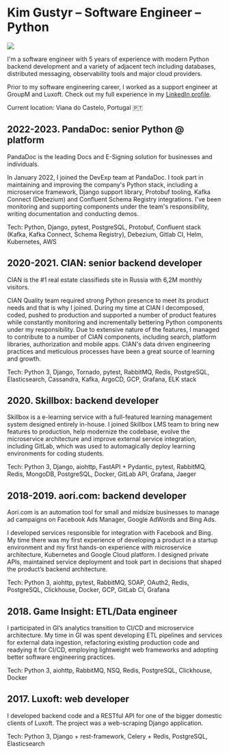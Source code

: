 # Kim Gustyr – Software Engineer – Python

![](<https://media.licdn.com/dms/image/C5603AQEGz4BD7D3XiQ/profile-displayphoto-shrink_400_400/0/1517602088616?e=1682553600&v=beta&t=nw1auRfz5-a1SuBlxHoeAUbCU_ImY18vsASELsLmxwo>)

I'm a software engineer with 5 years of experience with modern Python backend development and a variety of adjacent tech including databases, distributed messaging, observability tools and major cloud providers.

Prior to my software engineering career, I worked as a support engineer at GroupM and Luxoft. Check out my full experience in my [LinkedIn profile](https://www.linkedin.com/in/kgustyr).

Current location: Viana do Castelo, Portugal :portugal:

<!-- tpl: contacts_block -->

<!-- tpl: generated_disclaimer -->

## 2022-2023. PandaDoc: senior Python @ platform

PandaDoc is the leading Docs and E-Signing solution for businesses and individuals.

In January 2022, I joined the DevExp team at PandaDoc. I took part in maintaining and improving the company's Python stack, including a microservice framework, Django support library, Protobuf tooling, Kafka Connect (Debezium) and Confluent Schema Registry integrations. I've been monitoring and supporting components under the team's responsibility, writing documentation and conducting demos.

Tech: Python, Django, pytest, PostgreSQL, Protobuf, Confluent stack (Kafka, Kafka Connect, Schema Registry), Debezium, Gitlab CI, Helm, Kubernetes, AWS

## 2020-2021. CIAN: senior backend developer

CIAN is the #1 real estate classifieds site in Russia with 6,2M monthly visitors.

CIAN Quality team required strong Python presence to meet its product needs and that is why I joined. During my time at CIAN I decomposed, coded, pushed to production and supported a number of product features while constantly monitoring and incrementally bettering Python components under my responsibility. Due to extensive nature of the features, I managed to contribute to a number of CIAN components, including search, platform libraries, authorization and mobile apps. CIAN's data driven engineering practices and meticulous processes have been a great source of learning and growth.

Tech: Python 3, Django, Tornado, pytest, RabbitMQ, Redis, PostgreSQL, Elasticsearch, Cassandra, Kafka, ArgoCD, GCP, Grafana, ELK stack

## 2020. Skillbox: backend developer

Skillbox is a e-learning service with a full-featured learning management system designed entirely in-house. I joined Skillbox LMS team to bring new features to production, help modernize the codebase, evolve the microservice architecture and improve external service integration, including GitLab, which was used to automagically deploy learning environments for coding students.

Tech: Python 3, Django, aiohttp, FastAPI + Pydantic, pytest, RabbitMQ, Redis, MongoDB, PostgreSQL, Docker, GitLab API, Grafana, Jaeger

## 2018-2019. aori.com: backend developer

Aori.com is an automation tool for small and midsize businesses to manage ad campaigns on Facebook Ads Manager, Google AdWords and Bing Ads.

I developed services responsible for integration with Facebook and Bing. My time there was my first experience of developing a product in a startup environment and my first hands-on experience with microservice architecture, Kubernetes and Google Cloud platform. I designed private APIs, maintained service deployment and took part in decisions that shaped the product’s backend architecture.

Tech: Python 3, aiohttp, pytest, RabbitMQ, SOAP, OAuth2, Redis, PostgreSQL, Clickhouse, Docker, GCP, GitLab CI, Grafana

## 2018. Game Insight: ETL/Data engineer

I participated in GI’s analytics transition to CI/CD and microservice architecture. My time in GI was spent developing ETL pipelines and services for external data ingestion, refactoring existing production code and readying it for CI/CD, employing lightweight web frameworks and adopting better software engineering practices.

Tech: Python 3, aiohttp, RabbitMQ, NSQ, Redis, PostgreSQL, Clickhouse, Docker

## 2017. Luxoft: web developer

I developed backend code and a RESTful API for one of the bigger domestic clients of Luxoft. The project was a web-scraping Django application.

Tech: Python 3, Django + rest-framework, Celery + Redis, PostgreSQL, Elasticsearch
